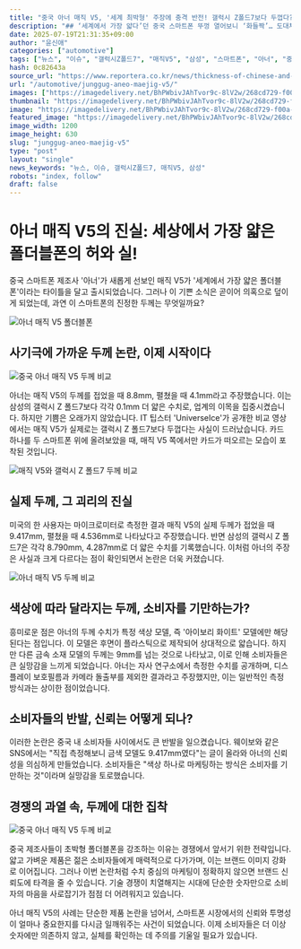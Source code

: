 ```yaml
---
title: "중국 아너 매직 V5, '세계 최박형' 주장에 충격 반전! 갤럭시 Z폴드7보다 두껍다?"
description: "## ‘세계에서 가장 얇다’던 중국 스마트폰 뚜껑 열어보니 ‘화들짝’… 도대체 무슨 일이? ..."
date: 2025-07-19T21:31:35+09:00
author: "윤신애"
categories: ["automotive"]
tags: ["뉴스", "이슈", "갤럭시Z폴드7", "매직V5", "삼성", "스마트폰", "아너", "중국", "폴더블폰", "허위스펙", "IT팁스터"]
hash: 0c82643a
source_url: "https://www.reportera.co.kr/news/thickness-of-chinese-and-samsung-smartphones/"
url: "/automotive/junggug-aneo-maejig-v5/"
images: ["https://imagedelivery.net/BhPWbivJAhTvor9c-8lV2w/268cd729-f00a-42d8-3c7e-e1b069e1fe00/public", "https://imagedelivery.net/BhPWbivJAhTvor9c-8lV2w/3d50a0c1-70cd-4601-39a2-f7fabd6fd400/public", "https://imagedelivery.net/BhPWbivJAhTvor9c-8lV2w/7e8967e6-259a-4ec9-e2f0-7e165ac20300/public", "https://imagedelivery.net/BhPWbivJAhTvor9c-8lV2w/0ae273f4-3646-4491-99e1-8218caaee200/public", "https://imagedelivery.net/BhPWbivJAhTvor9c-8lV2w/ec2bc084-c9c1-411a-c4f6-639cfdd82400/public"]
thumbnail: "https://imagedelivery.net/BhPWbivJAhTvor9c-8lV2w/268cd729-f00a-42d8-3c7e-e1b069e1fe00/public"
image: "https://imagedelivery.net/BhPWbivJAhTvor9c-8lV2w/268cd729-f00a-42d8-3c7e-e1b069e1fe00/public"
featured_image: "https://imagedelivery.net/BhPWbivJAhTvor9c-8lV2w/268cd729-f00a-42d8-3c7e-e1b069e1fe00/public"
image_width: 1200
image_height: 630
slug: "junggug-aneo-maejig-v5"
type: "post"
layout: "single"
news_keywords: "뉴스, 이슈, 갤럭시Z폴드7, 매직V5, 삼성"
robots: "index, follow"
draft: false
---
```


# 아너 매직 V5의 진실: 세상에서 가장 얇은 폴더블폰의 허와 실!

중국 스마트폰 제조사 '아너'가 새롭게 선보인 매직 V5가 '세계에서 가장 얇은 폴더블폰'이라는 타이틀을 달고 출시되었습니다. 그러나 이 기쁜 소식은 곧이어 의혹으로 덮이게 되었는데, 과연 이 스마트폰의 진정한 두께는 무엇일까요?


![아너 매직 V5 폴더블폰](https://imagedelivery.net/BhPWbivJAhTvor9c-8lV2w/3d50a0c1-70cd-4601-39a2-f7fabd6fd400/public)


## 사기극에 가까운 두께 논란, 이제 시작이다


![중국 아너 매직 V5 두께 비교](https://imagedelivery.net/BhPWbivJAhTvor9c-8lV2w/ec2bc084-c9c1-411a-c4f6-639cfdd82400/public)


아너는 매직 V5의 두께를 접었을 때 8.8mm, 펼쳤을 때 4.1mm라고 주장했습니다. 이는 삼성의 갤럭시 Z 폴드7보다 각각 0.1mm 더 얇은 수치로, 업계의 이목을 집중시켰습니다. 하지만 기쁨은 오래가지 않았습니다. IT 팁스터 'UniverseIce'가 공개한 비교 영상에서는 매직 V5가 실제로는 갤럭시 Z 폴드7보다 두껍다는 사실이 드러났습니다. 카드 하나를 두 스마트폰 위에 올려보았을 때, 매직 V5 쪽에서만 카드가 떠오르는 모습이 포착된 것입니다.


![매직 V5와 갤럭시 Z 폴드7 두께 비교](https://imagedelivery.net/BhPWbivJAhTvor9c-8lV2w/7e8967e6-259a-4ec9-e2f0-7e165ac20300/public)


## 실제 두께, 그 괴리의 진실

미국의 한 사용자는 마이크로미터로 측정한 결과 매직 V5의 실제 두께가 접었을 때 9.417mm, 펼쳤을 때 4.536mm로 나타났다고 주장했습니다. 반면 삼성의 갤럭시 Z 폴드7은 각각 8.790mm, 4.287mm로 더 얇은 수치를 기록했습니다. 이처럼 아너의 주장은 사실과 크게 다르다는 점이 확인되면서 논란은 더욱 커졌습니다.


![아너 매직 V5 두께 비교](https://imagedelivery.net/BhPWbivJAhTvor9c-8lV2w/0ae273f4-3646-4491-99e1-8218caaee200/public)


## 색상에 따라 달라지는 두께, 소비자를 기만하는가?

흥미로운 점은 아너의 두께 수치가 특정 색상 모델, 즉 '아이보리 화이트' 모델에만 해당된다는 점입니다. 이 모델은 후면이 플라스틱으로 제작되어 상대적으로 얇습니다. 하지만 다른 금속 소재 모델의 두께는 9mm를 넘는 것으로 나타났고, 이로 인해 소비자들은 큰 실망감을 느끼게 되었습니다. 아너는 자사 연구소에서 측정한 수치를 공개하며, 디스플레이 보호필름과 카메라 돌출부를 제외한 결과라고 주장했지만, 이는 일반적인 측정 방식과는 상이한 점이었습니다.

## 소비자들의 반발, 신뢰는 어떻게 되나?

이러한 논란은 중국 내 소비자들 사이에서도 큰 반발을 일으켰습니다. 웨이보와 같은 SNS에서는 "직접 측정해보니 금색 모델도 9.417mm였다"는 글이 올라와 아너의 신뢰성을 의심하게 만들었습니다. 소비자들은 "색상 하나로 마케팅하는 방식은 소비자를 기만하는 것"이라며 실망감을 토로했습니다.

## 경쟁의 과열 속, 두께에 대한 집착


![중국 아너 매직 V5 두께 비교](https://imagedelivery.net/BhPWbivJAhTvor9c-8lV2w/268cd729-f00a-42d8-3c7e-e1b069e1fe00/public)


중국 제조사들이 초박형 폴더블폰을 강조하는 이유는 경쟁에서 앞서기 위한 전략입니다. 얇고 가벼운 제품은 젊은 소비자들에게 매력적으로 다가가며, 이는 브랜드 이미지 강화로 이어집니다. 그러나 이번 논란처럼 수치 중심의 마케팅이 정확하지 않으면 브랜드 신뢰도에 타격을 줄 수 있습니다. 기술 경쟁이 치열해지는 시대에 단순한 숫자만으로 소비자의 마음을 사로잡기가 점점 더 어려워지고 있습니다.

아너 매직 V5의 사례는 단순한 제품 논란을 넘어서, 스마트폰 시장에서의 신뢰와 투명성이 얼마나 중요한지를 다시금 일깨워주는 사건이 되었습니다. 이제 소비자들은 더 이상 숫자에만 의존하지 않고, 실체를 확인하는 데 주의를 기울일 필요가 있습니다.
